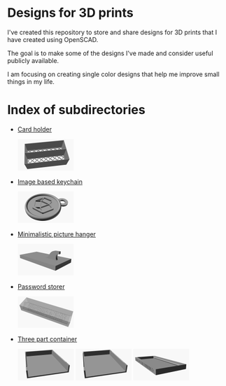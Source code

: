 # Designs for 3D prints 

I've created this repository to store and share designs for 3D prints that I have created using OpenSCAD.

The goal is to make some of the designs I've made and consider useful publicly available.

I am focusing on creating single color designs that help me improve small things in my life.

# Index of subdirectories

* [Card holder](card-holder/)

    <a href="./card-holder/"><img src="./card-holder/card-holder.png" width="128" height="72" /></a>

* [Image based keychain](image-based-keychain/)

    <a href="./image-based-keychain/"><img src="./image-based-keychain/image-based-keychain.png" width="128" height="72" /></a>

* [Minimalistic picture hanger](minimal-picture-hanger/)

    <a href="./minimal-picture-hanger/"><img src="./minimal-picture-hanger/minimal-picture-hanger.png" width="128" height="72" /></a>

* [Password storer](password-storer/)

    <img src="./password-storer/password-storer.png" width="128" height="72" />

* [Three part container](three-part-container/)

    <a href="./three-part-container/"><img src="./three-part-container/three-part-container-back.png" width="128" height="72" /></a>
    <a href="./three-part-container/"><img src="./three-part-container/three-part-container-front.png" width="128" height="72" /></a>
    <a href="./three-part-container/"><img src="./three-part-container/three-part-container-lid.png" width="128" height="72" /></a>
